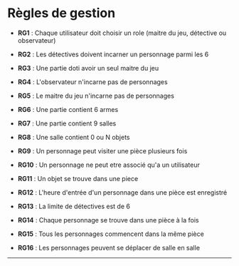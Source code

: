 # Règles de gestion

- **RG1** : Chaque utilisateur doit choisir un role (maitre du jeu, détective ou observateur)

- **RG2** : Les détectives doivent incarner un personnage parmi les 6

- **RG3** : Une partie doti avoir un seul maitre du jeu

- **RG4** : L'observateur n'incarne pas de personnages

- **RG5** : Le maitre du jeu n'incarne pas de personnages

- **RG6** : Une partie contient 6 armes

- **RG7** : Une partie contient 9 salles

- **RG8** : Une salle contient 0 ou N objets

- **RG9** : Un personnage peut visiter une pièce plusieurs fois

- **RG10** : Un personnage ne peut etre associé qu'a un utilisateur

- **RG11** : Un objet se trouve dans une piece

- **RG12** : L'heure d'entrée d'un personnage dans une pièce est enregistré

- **RG13** : La limite de détectives est de 6

- **RG14** : Chaque personnage se trouve dans une pièce à la fois

- **RG15** : Tous les personnages commencent dans la même pièce

- **RG16** : Les personnages peuvent se déplacer de salle en salle

---